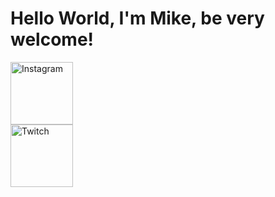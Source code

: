 # Hello World, I'm Mike, be very welcome!

<div>
    <a href="https://www.instagram.com/rivermike316/" rel="nofollow">
        <img src="https://upload.wikimedia.org/wikipedia/commons/thumb/2/27/CIS-A2K_Instagram_Icon_%28Black%29.svg/2048px-CIS-A2K_Instagram_Icon_%28Black%29.svg.png" height="100" alt="Instagram">
    </a>
</div>

<div>
    <a href="https://www.twitch.tv/rivermike16">
        <img src="https://cdn.vectorstock.com/i/500p/90/36/twitch-logo-outline-white-icon-app-vector-56479036.jpg" height="100" alt="Twitch">
    </a>
</div>
